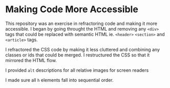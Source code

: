 # Making Code More Accessible

This repository was an exercise in refractoring code and making it more accessible. I began by going throught the HTML and removing any `<div>`
tags that could be replaced with semantic HTML ie. `<header>`  `<section>` and `<article>` tags.

I refractored the CSS code by making it less cluttered and combining any classes or ids that could be merged. I restructured the CSS so that it mirrored the HTML flow.

I provided `alt` descriptions for all relative images for screen readers

I made sure all `h` elements fall into sequential order.

